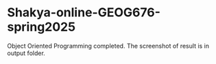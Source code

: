 # Shakya-online-GEOG676-spring2025
Object Oriented Programming completed. The screenshot of result is in output folder.
